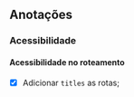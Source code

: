 ## Anotações

### Acessibilidade

#### Acessibilidade no roteamento

- [x] Adicionar `titles` as rotas;
